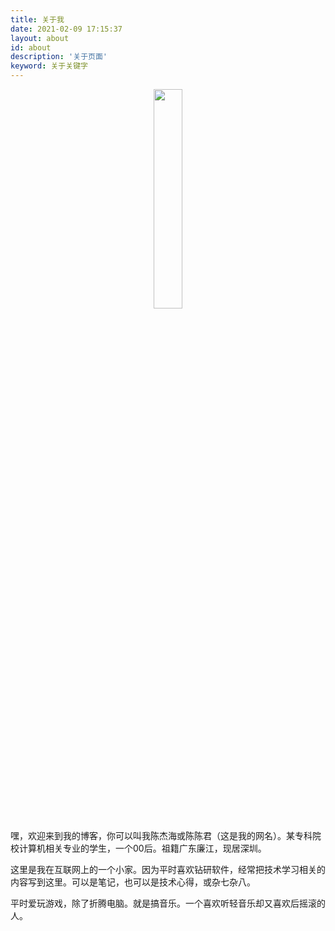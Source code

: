 ```yaml
---
title: 关于我
date: 2021-02-09 17:15:37
layout: about
id: about
description: '关于页面'
keyword: 关于关键字
---
```


<center><img src="/favicon.ico" style="width:30%;"></center>

嘿，欢迎来到我的博客，你可以叫我陈杰海或陈陈君（这是我的网名）。某专科院校计算机相关专业的学生，一个00后。祖籍广东廉江，现居深圳。


这里是我在互联网上的一个小家。因为平时喜欢钻研软件，经常把技术学习相关的内容写到这里。可以是笔记，也可以是技术心得，或杂七杂八。

平时爱玩游戏，除了折腾电脑。就是搞音乐。一个喜欢听轻音乐却又喜欢后摇滚的人。
